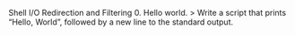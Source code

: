  Shell I/O Redirection and Filtering
0. Hello world. > Write a script that prints “Hello, World”, followed by a new line to the standard output.


